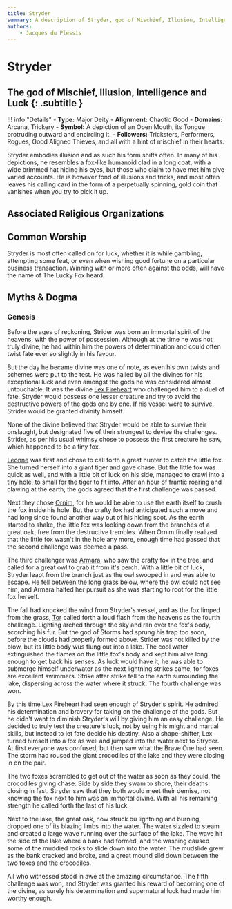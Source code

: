 ```yaml
---
title: Stryder
summary: A description of Stryder, god of Mischief, Illusion, Intelligence and Luck.
authors:
    - Jacques du Plessis
---
```

# Stryder
## The god of Mischief, Illusion, Intelligence and Luck {: .subtitle }

!!! info "Details"
    - **Type:** Major Deity
    - **Alignment:** Chaotic Good
    - **Domains:** Arcana, Trickery
    - **Symbol:** A depiction of an Open Mouth, its Tongue protruding outward and encircling it.
    - **Followers:** Tricksters, Performers, Rogues, Good Aligned Thieves, and all with a hint of mischief in their hearts.

Stryder embodies illusion and as such his form shifts often. In many of his depictions, he resembles a fox-like humanoid clad in a long coat, with a wide brimmed hat hiding his eyes, but those who claim to have met him give varied accounts. He is however fond of illusions and tricks, and most often leaves his calling card in the form of a perpetually spinning, gold coin that vanishes when you try to pick it up.

## Associated Religious Organizations

## Common Worship
Stryder is most often called on for luck, whether it is while gambling, attempting some feat, or even when wishing good fortune on a particular business transaction. Winning with or more often against the odds, will have the name of The Lucky Fox heard.

## Myths & Dogma
### Genesis
Before the ages of reckoning, Strider was born an immortal spirit of the heavens, with the power of possession. Although at the time he was not truly divine, he had within him the powers of determination and could often twist fate ever so slightly in his favour.

But the day he became divine was one of note, as even his own twists and schemes were put to the test. He was hailed by all the divines for his exceptional luck and even amongst the gods he was considered almost untouchable.  It was the divine [Lex Fireheart](../lex_fireheart) who challenged him to a duel of fate. Stryder would possess one lesser creature and try to avoid the destructive powers of the gods one by one.  If his vessel were to survive, Strider would be granted divinity himself.

None of the divine believed that Stryder would be able to survive their onslaught, but designated five of their strongest to devise the challenges.  Strider, as per his usual whimsy chose to possess the first creature he saw, which happened to be a tiny fox.

[Leonne](../leonne) was first and chose to call forth a great hunter to catch the little fox. She turned herself into a giant tiger and gave chase. But the little fox was quick as well, and with a little bit of luck on his side, managed to crawl into a tiny hole, to small for the tiger to fit into.  After an hour of frantic roaring and clawing at the earth, the gods agreed that the first challenge was passed.

Next they chose [Ornim](../ornim), for he would be able to use the earth itself to crush the fox inside his hole.  But the crafty fox had anticipated such a move and had long since found another way out of his hiding spot. As the earth started to shake, the little fox was looking down from the branches of a great oak, free from the destructive trembles.  When Ornim finally realized that the little fox wasn't in the hole any more, enough time had passed that the second challenge was deemed a pass.

The third challenger was [Armara](../armara), who saw the crafty fox in the tree, and called for a great owl to grab it from it's perch.  With a little bit of luck, Stryder leapt from the branch just as the owl swooped in and was able to escape.  He fell between the long grass below, where the owl could not see him, and Armara halted her pursuit as she was starting to root for the little fox herself.

The fall had knocked the wind from Stryder's vessel, and as the fox limped from the grass, [Tor](../tor) called forth a loud flash from the heavens as the fourth challenge. Lighting arched through the sky and ran over the fox's body, scorching his fur.  But the god of Storms had sprung his trap too soon, before the clouds had properly formed above.  Strider was not killed by the blow, but its little body wus flung out into a lake. The cool water extinguished the flames on the little fox's body and kept him alive long enough to get back his senses.  As luck would have it, he was able to submerge himself underwater as the next lightning strikes came, for foxes are excellent swimmers. Strike after strike fell to the earth surrounding the lake, dispersing across the water where it struck. The fourth challenge was won.

By this time Lex Fireheart had seen enough of Stryder's spirit. He admired his determination and bravery for taking on the challenge of the gods. But he didn't want to diminish Stryder's will by giving him an easy challenge. He decided to truly test the creature's luck, not by using his might and martial skills, but instead to let fate decide his destiny. Also a shape-shifter, Lex turned himself into a fox as well and jumped into the water next to Stryder.  At first everyone was confused, but then saw what the Brave One had seen. The storm had roused the giant crocodiles of the lake and they were closing in on the pair.

The two foxes scrambled to get out of the water as soon as they could, the crocodiles giving chase.  Side by side they swam to shore, their deaths closing in fast. Stryder saw that they both would meet their demise, not knowing the fox next to him was an immortal divine. With all his remaining strength he called forth the last of his luck.

Next to the lake, the great oak, now struck bu lightning and burning, dropped one of its blazing limbs into the water.  The water sizzled to steam and created a large wave running over the surface of the lake. The wave hit the side of the lake where a bank had formed, and the washing caused some of the muddied rocks to slide down into the water.  The mudslide grew as the bank cracked and broke, and a great mound slid down between the two foxes and the crocodiles.

All who witnessed stood in awe at the amazing circumstance.  The fifth challenge was won, and Stryder was granted his reward of becoming one of the divine, as surely his determination and supernatural luck had made him worthy enough.